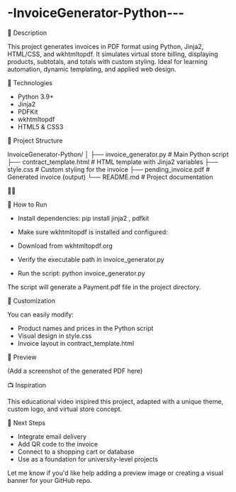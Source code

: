 # -InvoiceGenerator-Python---


📌 Description

This project generates invoices in PDF format using Python, Jinja2, HTML/CSS, and wkhtmltopdf. It simulates virtual store billing, displaying products, subtotals, and totals with custom styling. Ideal for learning automation, dynamic templating, and applied web design.

🚀 Technologies

- Python 3.9+
- Jinja2
- PDFKit
- wkhtmltopdf
- HTML5 & CSS3

📂 Project Structure

InvoiceGenerator-Python/
│
├── invoice_generator.py       # Main Python script
├── contract_template.html     # HTML template with Jinja2 variables
├── style.css                  # Custom styling for the invoice
├── pending_invoice.pdf         # Generated invoice (output)
└── README.md                  # Project documentation



🧪 How to Run

- Install dependencies:
pip install jinja2 , pdfkit


- Make sure wkhtmltopdf is installed and configured:
- Download from wkhtmltopdf.org
- Verify the executable path in invoice_generator.py
- Run the script:
python invoice_generator.py


The script will generate a Payment.pdf file in the project directory.

🎨 Customization

You can easily modify:
- Product names and prices in the Python script
- Visual design in style.css
- Invoice layout in contract_template.html

📸 Preview

(Add a screenshot of the generated PDF here)


📺 Inspiration

This educational video inspired this project, adapted with a unique theme, custom logo, and virtual store concept.

🧠 Next Steps

- Integrate email delivery
- Add QR code to the invoice
- Connect to a shopping cart or database
- Use as a foundation for university-level projects

Let me know if you'd like help adding a preview image or creating a visual banner for your GitHub repo.
